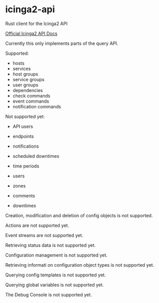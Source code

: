 # icinga2-api

Rust client for the Icinga2 API

[Official Icinga2 API Docs](https://icinga.com/docs/icinga-2/latest/doc/12-icinga2-api/)

Currently this only implements parts of the query API.

Supported:

* hosts
* services
* host groups
* service groups
* user groups
* dependencies
* check commands
* event commands
* notification commands

Not supported yet:

* API users
* endpoints
* notifications
* scheduled downtimes
* time periods
* users
* zones

* comments
* downtimes

Creation, modification and deletion of config objects is not supported.

Actions are not supported yet.

Event streams are not supported yet.

Retrieving status data is not supported yet.

Configuration management is not supported yet.

Retrieving informati on configuration object types is not supported yet.

Querying config templates is not supported yet.

Querying global variables is not supported yet.

The Debug Console is not supported yet.
